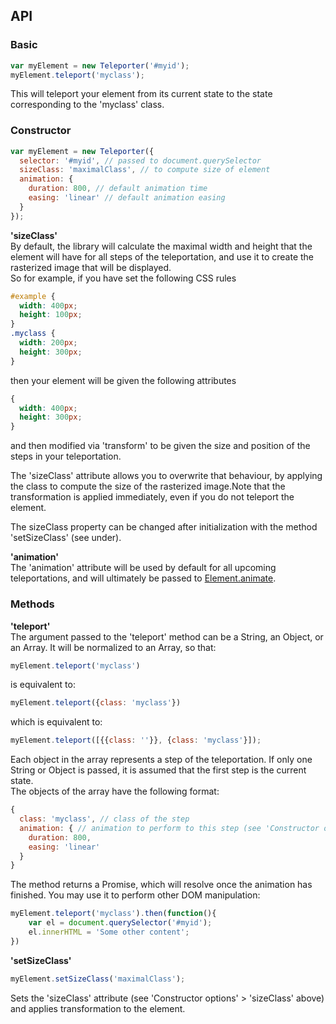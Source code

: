 ## API
### Basic
```javascript
var myElement = new Teleporter('#myid');
myElement.teleport('myclass');
```
This will teleport your element from its current state to the state corresponding to the 'myclass' class.

### Constructor
```javascript
var myElement = new Teleporter({
  selector: '#myid', // passed to document.querySelector
  sizeClass: 'maximalClass', // to compute size of element
  animation: {
    duration: 800, // default animation time
    easing: 'linear' // default animation easing
  }
});
```
**'sizeClass'**  
By default, the library will calculate the maximal width and height that the element will have for all steps of the teleportation, and use it to create the rasterized image that will be displayed.  
So for example, if you have set the following CSS rules
```css
#example {
  width: 400px;
  height: 100px;
}
.myclass {
  width: 200px;
  height: 300px;
}
```
then your element will be given the following attributes
```css
{
  width: 400px;
  height: 300px;
}
```
and then modified via 'transform' to be given the size and position of the steps in your teleportation.  

The 'sizeClass' attribute allows you to overwrite that behaviour, by applying the class to compute the size of the rasterized image.Note that the transformation is applied immediately, even if you do not teleport the element.  

The sizeClass property can be changed after initialization with the method 'setSizeClass' (see under).

**'animation'**  
The 'animation' attribute will be used by default for all upcoming teleportations, and will ultimately be passed to [Element.animate](http://w3c.github.io/web-animations/).


### Methods
**'teleport'**  
The argument passed to the 'teleport' method can be a String, an Object, or an Array.
It will be normalized to an Array, so that:
```javascript
myElement.teleport('myclass')
```
is equivalent to:
```javascript
myElement.teleport({class: 'myclass'})
```
which is equivalent to:
```javascript
myElement.teleport([{{class: ''}}, {class: 'myclass'}]);
```  
Each object in the array represents a step of the teleportation. If only one String or Object is passed, it is assumed that the first step is the current state.  
The objects of the array have the following format:
```javascript
{
  class: 'myclass', // class of the step
  animation: { // animation to perform to this step (see 'Constructor options' > 'animation' above)
    duration: 800,
    easing: 'linear'
  }
}
```
The method returns a Promise, which will resolve once the animation has finished. You may use it to perform other DOM manipulation:
```javascript
myElement.teleport('myclass').then(function(){
	var el = document.querySelector('#myid');
	el.innerHTML = 'Some other content';
})
```

**'setSizeClass'**  
```javascript
myElement.setSizeClass('maximalClass');
```
Sets the 'sizeClass' attribute (see 'Constructor options' > 'sizeClass' above) and applies transformation to the element.
